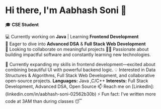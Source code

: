 # Hi there, I'm Aabhash Soni 👋

🎓 **CSE Student** 

💻 Currently working on **Java** | Learning **Frontend Development**  
🌱 Eager to dive into **Advanced DSA** & **Full Stack Web Development**  
🤝 Looking to collaborate on meaningful projects
👨‍💻 Passionate about building impactful software and constantly learning new technologies.

🔭 Currently expanding my skills in frontend development—excited about combining beautiful UI with powerful backend logic.
💡 Interested in Data Structures & Algorithms, Full Stack Web Development, and collaborative open-source projects.
 **Languages:** Java ,C/C++
 **Interests:** Full Stack Development, Advanced DSA, Open Source
📫 Reach me on [LinkedIn]: (linkedin.com/in/aabhash-soni-02562b30b)
⚡ Fun fact: I’ve written more code at 3AM than during classes 😴
